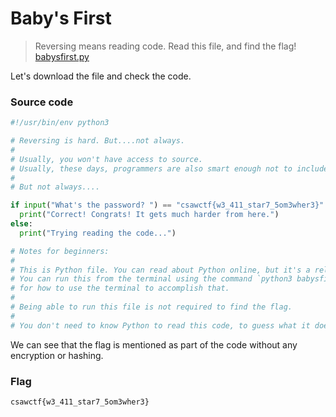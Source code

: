 # Baby's First

> Reversing means reading code. Read this file, and find the flag!  [babysfirst.py](https://ctf.csaw.io/files/6199488bc907ef054b46816a1f3988de/babysfirst.py?token=eyJ1c2VyX2lkIjoxMzYwLCJ0ZWFtX2lkIjo1NjksImZpbGVfaWQiOjI3fQ.ZQSHWg.eB4nUrihe6bTD3GgMR9DRGUi1nU)

Let's download the file and check the code.

### Source code

```python
#!/usr/bin/env python3

# Reversing is hard. But....not always.
#
# Usually, you won't have access to source.
# Usually, these days, programmers are also smart enough not to include sensitive data in what they send to customers....
#
# But not always....

if input("What's the password? ") == "csawctf{w3_411_star7_5om3wher3}":
  print("Correct! Congrats! It gets much harder from here.")
else:
  print("Trying reading the code...")

# Notes for beginners:
#
# This is Python file. You can read about Python online, but it's a relatively simple programming language.
# You can run this from the terminal using the command `python3 babysfirst.py`, but I'll direct you to the internet again
# for how to use the terminal to accomplish that.
#
# Being able to run this file is not required to find the flag.
#
# You don't need to know Python to read this code, to guess what it does, or to solve the challenge.
```

We can see that the flag is mentioned as part of the code without any encryption or hashing.

### Flag

```
csawctf{w3_411_star7_5om3wher3}
```
